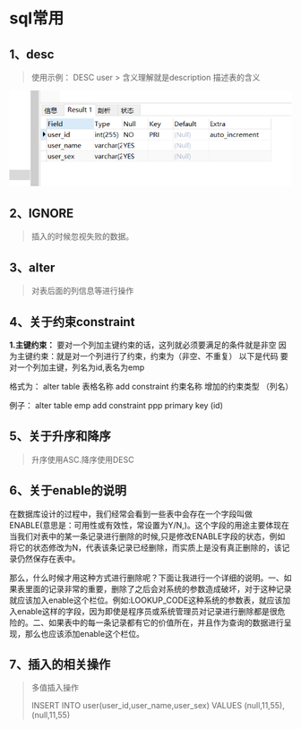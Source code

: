 # sql常用

## 1、desc

> 使用示例： DESC user       > 含义理解就是description  描述表的含义

![image-20201130105230401](img\image-20201130105230401.png)

## 2、IGNORE

> 插入的时候忽视失败的数据。

## 3、alter

> 对表后面的列信息等进行操作

## 4、关于约束constraint

**1.主键约束：**
要对一个列加主键约束的话，这列就必须要满足的条件就是非空
因为主键约束：就是对一个列进行了约束，约束为（非空、不重复）
以下是代码 要对一个列加主键，列名为id,表名为emp

格式为：
alter table 表格名称 add constraint 约束名称 增加的约束类型 （列名）

例子：
alter table emp add constraint ppp primary key (id)

## 5、关于升序和降序

> 升序使用ASC.降序使用DESC

## 6、关于enable的说明

​    在数据库设计的过程中，我们经常会看到一些表中会存在一个字段叫做ENABLE(意思是：可用性或有效性，常设置为Y/N,)。这个字段的用途主要体现在当我们对表中的某一条记录进行删除的时候,只是修改ENABLE字段的状态，例如将它的状态修改为N，代表该条记录已经删除，而实质上是没有真正删除的，该记录仍然保存在表中。

​    那么，什么时候才用这种方式进行删除呢？下面让我进行一个详细的说明。一、如果表里面的记录非常的重要，删除了之后会对系统的参数造成破坏，对于这种记录就应该加入enable这个栏位。例如:LOOKUP_CODE这种系统的参数表，就应该加入enable这样的字段，因为即使是程序员或系统管理员对记录进行删除都是很危险的。二、如果表中的每一条记录都有它的价值所在，并且作为查询的数据进行呈现，那么也应该添加enable这个栏位。

## 7、插入的相关操作

> 多值插入操作
>
> INSERT INTO user(user_id,user_name,user_sex) VALUES (null,11,55),(null,11,55)




